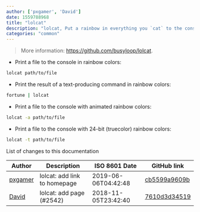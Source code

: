 ```yaml
---
author: ['pxgamer', 'David']
date: 1559788968
title: "lolcat"
description: "lolcat, Put a rainbow in everything you `cat` to the console."
categories: "common"
---
```

> More information: <https://github.com/busyloop/lolcat>.

- Print a file to the console in rainbow colors:

```bash
lolcat path/to/file
```

- Print the result of a text-producing command in rainbow colors:

```bash
fortune | lolcat
```

- Print a file to the console with animated rainbow colors:

```bash
lolcat -a path/to/file
```

- Print a file to the console with 24-bit (truecolor) rainbow colors:

```bash
lolcat -t path/to/file
```
List of changes to this documentation


Author | Description | ISO 8601 Date | GitHub link
------|-----|-----|-----
[pxgamer](mailto:owzie123@gmail.com) | lolcat: add link to homepage | 2019-06-06T04:42:48 | [cb5599a9609b](https://github.com/tldr-pages/tldr/commit/cb5599a9609b82958a9c8a5b146be5ffa8725302)
[David](mailto:david.bialik@gmail.com) | lolcat: add page (#2542) | 2018-11-05T23:42:40 | [7610d3d34519](https://github.com/tldr-pages/tldr/commit/7610d3d3451946c30710b1966eb43976d8504a33)

